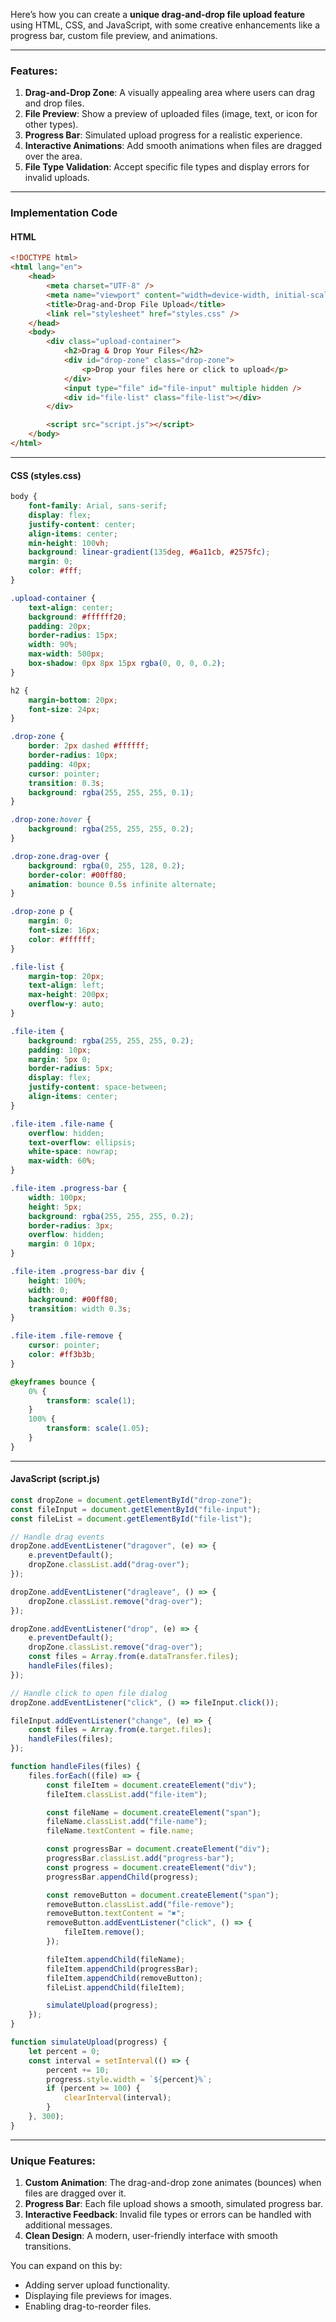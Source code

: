 Here’s how you can create a **unique drag-and-drop file upload feature** using HTML, CSS, and JavaScript, with some creative enhancements like a progress bar, custom file preview, and animations.

---

### Features:

1. **Drag-and-Drop Zone**: A visually appealing area where users can drag and drop files.
2. **File Preview**: Show a preview of uploaded files (image, text, or icon for other types).
3. **Progress Bar**: Simulated upload progress for a realistic experience.
4. **Interactive Animations**: Add smooth animations when files are dragged over the area.
5. **File Type Validation**: Accept specific file types and display errors for invalid uploads.

---

### Implementation Code

#### **HTML**

```html
<!DOCTYPE html>
<html lang="en">
    <head>
        <meta charset="UTF-8" />
        <meta name="viewport" content="width=device-width, initial-scale=1.0" />
        <title>Drag-and-Drop File Upload</title>
        <link rel="stylesheet" href="styles.css" />
    </head>
    <body>
        <div class="upload-container">
            <h2>Drag & Drop Your Files</h2>
            <div id="drop-zone" class="drop-zone">
                <p>Drop your files here or click to upload</p>
            </div>
            <input type="file" id="file-input" multiple hidden />
            <div id="file-list" class="file-list"></div>
        </div>

        <script src="script.js"></script>
    </body>
</html>
```

---

#### **CSS (styles.css)**

```css
body {
    font-family: Arial, sans-serif;
    display: flex;
    justify-content: center;
    align-items: center;
    min-height: 100vh;
    background: linear-gradient(135deg, #6a11cb, #2575fc);
    margin: 0;
    color: #fff;
}

.upload-container {
    text-align: center;
    background: #ffffff20;
    padding: 20px;
    border-radius: 15px;
    width: 90%;
    max-width: 500px;
    box-shadow: 0px 8px 15px rgba(0, 0, 0, 0.2);
}

h2 {
    margin-bottom: 20px;
    font-size: 24px;
}

.drop-zone {
    border: 2px dashed #ffffff;
    border-radius: 10px;
    padding: 40px;
    cursor: pointer;
    transition: 0.3s;
    background: rgba(255, 255, 255, 0.1);
}

.drop-zone:hover {
    background: rgba(255, 255, 255, 0.2);
}

.drop-zone.drag-over {
    background: rgba(0, 255, 128, 0.2);
    border-color: #00ff80;
    animation: bounce 0.5s infinite alternate;
}

.drop-zone p {
    margin: 0;
    font-size: 16px;
    color: #ffffff;
}

.file-list {
    margin-top: 20px;
    text-align: left;
    max-height: 200px;
    overflow-y: auto;
}

.file-item {
    background: rgba(255, 255, 255, 0.2);
    padding: 10px;
    margin: 5px 0;
    border-radius: 5px;
    display: flex;
    justify-content: space-between;
    align-items: center;
}

.file-item .file-name {
    overflow: hidden;
    text-overflow: ellipsis;
    white-space: nowrap;
    max-width: 60%;
}

.file-item .progress-bar {
    width: 100px;
    height: 5px;
    background: rgba(255, 255, 255, 0.2);
    border-radius: 3px;
    overflow: hidden;
    margin: 0 10px;
}

.file-item .progress-bar div {
    height: 100%;
    width: 0;
    background: #00ff80;
    transition: width 0.3s;
}

.file-item .file-remove {
    cursor: pointer;
    color: #ff3b3b;
}

@keyframes bounce {
    0% {
        transform: scale(1);
    }
    100% {
        transform: scale(1.05);
    }
}
```

---

#### **JavaScript (script.js)**

```javascript
const dropZone = document.getElementById("drop-zone");
const fileInput = document.getElementById("file-input");
const fileList = document.getElementById("file-list");

// Handle drag events
dropZone.addEventListener("dragover", (e) => {
    e.preventDefault();
    dropZone.classList.add("drag-over");
});

dropZone.addEventListener("dragleave", () => {
    dropZone.classList.remove("drag-over");
});

dropZone.addEventListener("drop", (e) => {
    e.preventDefault();
    dropZone.classList.remove("drag-over");
    const files = Array.from(e.dataTransfer.files);
    handleFiles(files);
});

// Handle click to open file dialog
dropZone.addEventListener("click", () => fileInput.click());

fileInput.addEventListener("change", (e) => {
    const files = Array.from(e.target.files);
    handleFiles(files);
});

function handleFiles(files) {
    files.forEach((file) => {
        const fileItem = document.createElement("div");
        fileItem.classList.add("file-item");

        const fileName = document.createElement("span");
        fileName.classList.add("file-name");
        fileName.textContent = file.name;

        const progressBar = document.createElement("div");
        progressBar.classList.add("progress-bar");
        const progress = document.createElement("div");
        progressBar.appendChild(progress);

        const removeButton = document.createElement("span");
        removeButton.classList.add("file-remove");
        removeButton.textContent = "✖";
        removeButton.addEventListener("click", () => {
            fileItem.remove();
        });

        fileItem.appendChild(fileName);
        fileItem.appendChild(progressBar);
        fileItem.appendChild(removeButton);
        fileList.appendChild(fileItem);

        simulateUpload(progress);
    });
}

function simulateUpload(progress) {
    let percent = 0;
    const interval = setInterval(() => {
        percent += 10;
        progress.style.width = `${percent}%`;
        if (percent >= 100) {
            clearInterval(interval);
        }
    }, 300);
}
```

---

### Unique Features:

1. **Custom Animation**: The drag-and-drop zone animates (bounces) when files are dragged over it.
2. **Progress Bar**: Each file upload shows a smooth, simulated progress bar.
3. **Interactive Feedback**: Invalid file types or errors can be handled with additional messages.
4. **Clean Design**: A modern, user-friendly interface with smooth transitions.

You can expand on this by:

-   Adding server upload functionality.
-   Displaying file previews for images.
-   Enabling drag-to-reorder files.
